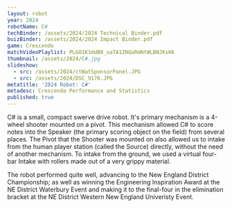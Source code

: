 ```yaml
---
layout: robot
year: 2024
robotName: C#
techBinder: /assets/2024/2024 Technical Binder.pdf
buizBinder: /assets/2024/2024 Impact Binder.pdf
game: Crescendo
matchVideoPlaylist: PLGO1K1mUB0_uaTA1ZHQaRmNtWLBNJKsHk
thumbnail: /assets/2024/C#.jpg
slideshow:
  - src: /assets/2024/ctWatSponsorPanel.JPG
  - src: /assets/2024/DSC_9176.JPG
metatitle: '2024 Robot: C#'
metadesc: Crescendo Performance and Statistics
published: true
---
```


C# is a small, compact swerve drive robot. It's primary mechanism is a 4-wheel shooter mounted on a pivot.
This mechanism allowed C# to score notes into the Speaker (the primary scoring object on the field) from several places.
The Pivot that the Shooter was mounted on also allowed us to intake from the human player station (called the Source) directly, without the need of another mechanism.
To intake from the ground, we used a virtual four-bar Intake with rollers made out of a very grippy material.

The robot performed quite well, advancing to the New England District Championship; as well as winning the Engineering Inspiration Award at the NE District Waterbury Event
and making it to the final-four in the elimination bracket at the NE District Western New England Univeristy Event.
